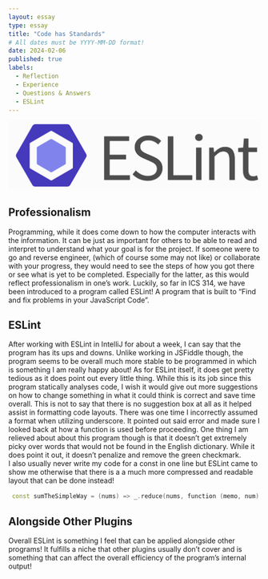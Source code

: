 ```yaml
---
layout: essay
type: essay
title: "Code has Standards"
# All dates must be YYYY-MM-DD format!
date: 2024-02-06
published: true
labels:
  - Reflection
  - Experience
  - Questions & Answers
  - ESLint
---
```

<img class="img-fluid" src="../img/ESLint.png">

## Professionalism
Programming, while it does come down to how the computer interacts with the information. It can be just as important for others to be able to read and interpret to understand what your goal is for the project. If someone were to go and reverse engineer, (which of course some may not like) or collaborate with your progress, they would need to see the steps of how you got there or see what is yet to be completed. Especially for the latter, as this would reflect professionalism in one’s work. Luckily, so far in ICS 314, we have been introduced to a program called ESLint! A program that is built to “Find and fix problems in your JavaScript Code”.
## ESLint
After working with ESLint in IntelliJ for about a week, I can say that the program has its ups and downs. Unlike working in JSFiddle though, the program seems to be overall much more stable to be programmed in which is something I am really happy about! As for ESLint itself, it does get pretty tedious as it does point out every little thing. While this is its job since this program statically analyses code, I wish it would give out more suggestions on how to change something in what it could think is correct and save time overall. This is not to say that there is no suggestion box at all as it helped assist in formatting code layouts. There was one time I incorrectly assumed a format when utilizing underscore. It pointed out said error and made sure I looked back at how a function is used before proceeding. One thing I am relieved about about this program though is that it doesn’t get extremely picky over words that would not be found in the English dictionary. While it does point it out, it doesn’t penalize and remove the green checkmark.  
I also usually never write my code for a const in one line but ESLint came to show me otherwise that there is a a much more compressed and readable layout that can be done instead!
```cpp
 const sumTheSimpleWay = (nums) => _.reduce(nums, function (memo, num) { return memo + num; }, 0);
```
## Alongside Other Plugins
Overall ESLint is something I feel that can be applied alongside other programs! It fulfills a niche that other plugins usually don’t cover and is something that can affect the overall efficiency of the program’s internal output! 
